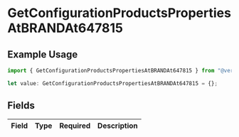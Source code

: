 # GetConfigurationProductsPropertiesAtBRANDAt647815

## Example Usage

```typescript
import { GetConfigurationProductsPropertiesAtBRANDAt647815 } from "@vercel/sdk/models/getconfigurationproductsop.js";

let value: GetConfigurationProductsPropertiesAtBRANDAt647815 = {};
```

## Fields

| Field       | Type        | Required    | Description |
| ----------- | ----------- | ----------- | ----------- |